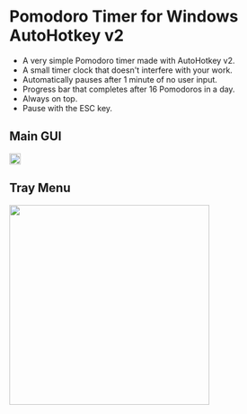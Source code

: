 # Pomodoro Timer for Windows AutoHotkey v2

* A very simple Pomodoro timer made with AutoHotkey v2.
* A small timer clock that doesn't interfere with your work.
* Automatically pauses after 1 minute of no user input.
* Progress bar that completes after 16 Pomodoros in a day.
* Always on top.
* Pause with the ESC key.

## Main GUI

<img src="https://github.com/verlane/pomodoro-timer/assets/3623209/732fb10d-84ad-4fab-a3c0-5f4b804ff621" height="20">


## Tray Menu

<img src="https://github.com/verlane/pomodoro-timer/assets/3623209/dba44b4a-6338-4dd6-97a1-fa5db619f333" height="356">
